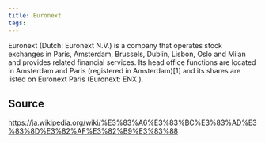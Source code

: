 ```yaml
---
title: Euronext
tags: 
---
```


Euronext (Dutch: Euronext N.V.) is a company that operates stock exchanges in Paris, Amsterdam, Brussels, Dublin, Lisbon, Oslo and Milan and provides related financial services. Its head office functions are located in Amsterdam and Paris (registered in Amsterdam)[1] and its shares are listed on Euronext Paris (Euronext: ENX ).

## Source
https://ja.wikipedia.org/wiki/%E3%83%A6%E3%83%BC%E3%83%AD%E3%83%8D%E3%82%AF%E3%82%B9%E3%83%88